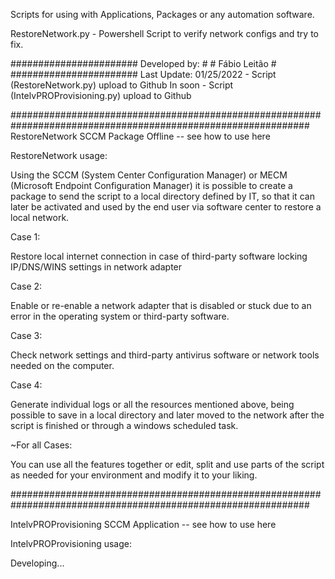 Scripts for using with Applications, Packages or any automation software.

RestoreNetwork.py - Powershell Script to verify network configs and try to fix.

#######################
Developed by:         #
                      #
Fábio Leitão          #
#######################
Last Update:
01/25/2022 - Script (RestoreNetwork.py) upload to Github
In soon - Script (IntelvPROProvisioning.py) upload to Github 

##############################################################################################################
RestoreNetwork SCCM Package Offline -- see how to use here

RestoreNetwork
usage: 

Using the SCCM (System Center Configuration Manager) or MECM (Microsoft Endpoint Configuration Manager) it is possible to create a package to send the script to a local directory defined by IT, so that it can later be activated and used by the end user via software center to restore a local network.

Case 1: 

Restore local internet connection in case of third-party software locking IP/DNS/WINS settings in network adapter

Case 2:

Enable or re-enable a network adapter that is disabled or stuck due to an error in the operating system or third-party software.

Case 3:

Check network settings and third-party antivirus software or network tools needed on the computer.

Case 4:

Generate individual logs or all the resources mentioned above, being possible to save in a local directory and later moved to the network after the script is finished or through a windows scheduled task.

~For all Cases:

You can use all the features together or edit, split and use parts of the script as needed for your environment and modify it to your liking.

##############################################################################################################

IntelvPROProvisioning SCCM Application -- see how to use here

IntelvPROProvisioning
usage:

Developing...